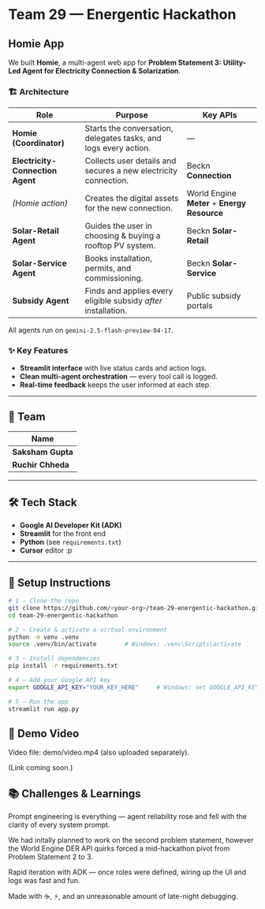 # Team 29 — Energentic Hackathon

## Homie App

We built **Homie**, a multi-agent web app for **Problem Statement 3: Utility-Led Agent for Electricity Connection & Solarization**.

### 🏗️ Architecture

| Role | Purpose | Key APIs |
|------|---------|----------|
| **Homie (Coordinator)** | Starts the conversation, delegates tasks, and logs every action. | — |
| **Electricity-Connection Agent** | Collects user details and secures a new electricity connection. | Beckn **Connection** |
| *(Homie action)* | Creates the digital assets for the new connection. | World Engine **Meter** + **Energy Resource** |
| **Solar-Retail Agent** | Guides the user in choosing & buying a rooftop PV system. | Beckn **Solar-Retail** |
| **Solar-Service Agent** | Books installation, permits, and commissioning. | Beckn **Solar-Service** |
| **Subsidy Agent** | Finds and applies every eligible subsidy *after* installation. | Public subsidy portals |

All agents run on `gemini-2.5-flash-preview-04-17`.

### ✨ Key Features

- **Streamlit interface** with live status cards and action logs.  
- **Clean multi-agent orchestration** — every tool call is logged.  
- **Real-time feedback** keeps the user informed at each step.

---

## 👥 Team

| Name | 
|------|
| **Saksham Gupta** |
| **Ruchir Chheda** | 

---

## 🛠️ Tech Stack

- **Google AI Developer Kit (ADK)**
- **Streamlit** for the front end
- **Python** (see `requirements.txt`)
- **Cursor** editor :p

---

## 🚀 Setup Instructions

```bash
# 1 — Clone the repo
git clone https://github.com/<your-org>/team-29-energentic-hackathon.git
cd team-29-energentic-hackathon

# 2 — Create & activate a virtual environment
python -m venv .venv
source .venv/bin/activate        # Windows: .venv\Scripts\activate

# 3 — Install dependencies
pip install -r requirements.txt

# 4 — Add your Google API key
export GOOGLE_API_KEY="YOUR_KEY_HERE"     # Windows: set GOOGLE_API_KEY=YOUR_KEY_HERE

# 5 — Run the app
streamlit run app.py
```
## 🎥 Demo Video
Video file: demo/video.mp4 (also uploaded separately).

(Link coming soon.)
## 📚 Challenges & Learnings
Prompt engineering is everything — agent reliability rose and fell with the clarity of every system prompt.

We had initally planned to work on the second problem statement, however the World Engine DER API quirks forced a mid-hackathon pivot from Problem Statement 2 to 3.

Rapid iteration with ADK — once roles were defined, wiring up the UI and logs was fast and fun.

Made with ☕, ⚡, and an unreasonable amount of late-night debugging.
